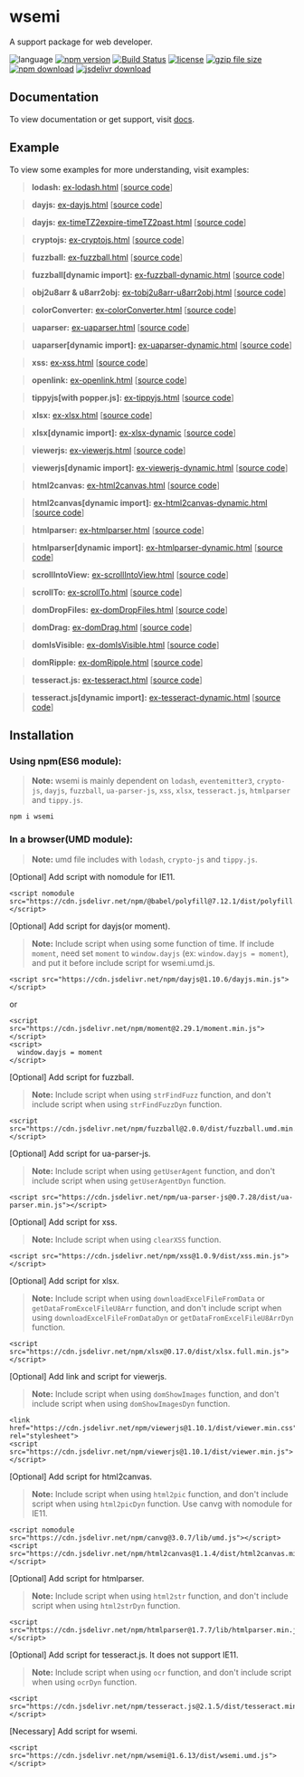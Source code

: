 # wsemi
A support package for web developer.

![language](https://img.shields.io/badge/language-JavaScript-orange.svg) 
[![npm version](http://img.shields.io/npm/v/wsemi.svg?style=flat)](https://npmjs.org/package/wsemi) 
[![Build Status](https://travis-ci.org/yuda-lyu/wsemi.svg?branch=master)](https://travis-ci.org/yuda-lyu/wsemi) 
[![license](https://img.shields.io/npm/l/wsemi.svg?style=flat)](https://npmjs.org/package/wsemi) 
[![gzip file size](http://img.badgesize.io/yuda-lyu/wsemi/master/dist/wsemi.umd.js.svg?compression=gzip)](https://github.com/yuda-lyu/wsemi)
[![npm download](https://img.shields.io/npm/dt/wsemi.svg)](https://npmjs.org/package/wsemi) 
[![jsdelivr download](https://img.shields.io/jsdelivr/npm/hm/wsemi.svg)](https://www.jsdelivr.com/package/npm/wsemi)

## Documentation
To view documentation or get support, visit [docs](https://yuda-lyu.github.io/wsemi/wsemi.html).

## Example
To view some examples for more understanding, visit examples:
> **lodash:** [ex-lodash.html](https://yuda-lyu.github.io/wsemi/examples/ex-lodash.html) [[source code](https://github.com/yuda-lyu/wsemi/blob/master/docs/examples/ex-lodash.html)]

> **dayjs:** [ex-dayjs.html](https://yuda-lyu.github.io/wsemi/examples/ex-dayjs.html) [[source code](https://github.com/yuda-lyu/wsemi/blob/master/docs/examples/ex-dayjs.html)]

> **dayjs:** [ex-timeTZ2expire-timeTZ2past.html](https://yuda-lyu.github.io/wsemi/examples/ex-timeTZ2expire-timeTZ2past.html) [[source code](https://github.com/yuda-lyu/wsemi/blob/master/docs/examples/ex-timeTZ2expire-timeTZ2past.html)]

> **cryptojs:** [ex-cryptojs.html](https://yuda-lyu.github.io/wsemi/examples/ex-cryptojs.html) [[source code](https://github.com/yuda-lyu/wsemi/blob/master/docs/examples/ex-cryptojs.html)]

> **fuzzball:** [ex-fuzzball.html](https://yuda-lyu.github.io/wsemi/examples/ex-fuzzball.html) [[source code](https://github.com/yuda-lyu/wsemi/blob/master/docs/examples/ex-fuzzball.html)]

> **fuzzball[dynamic import]:** [ex-fuzzball-dynamic.html](https://yuda-lyu.github.io/wsemi/examples/ex-fuzzball-dynamic.html) [[source code](https://github.com/yuda-lyu/wsemi/blob/master/docs/examples/ex-fuzzball-dynamic.html)]

> **obj2u8arr & u8arr2obj:** [ex-tobj2u8arr-u8arr2obj.html](https://yuda-lyu.github.io/wsemi/examples/ex-tobj2u8arr-u8arr2obj.html) [[source code](https://github.com/yuda-lyu/wsemi/blob/master/docs/examples/ex-tobj2u8arr-u8arr2obj.html)]

> **colorConverter:** [ex-colorConverter.html](https://yuda-lyu.github.io/wsemi/examples/ex-colorConverter.html) [[source code](https://github.com/yuda-lyu/wsemi/blob/master/docs/examples/ex-colorConverter.html)]

> **uaparser:** [ex-uaparser.html](https://yuda-lyu.github.io/wsemi/examples/ex-uaparser.html) [[source code](https://github.com/yuda-lyu/wsemi/blob/master/docs/examples/ex-uaparser.html)]

> **uaparser[dynamic import]:** [ex-uaparser-dynamic.html](https://yuda-lyu.github.io/wsemi/examples/ex-uaparser-dynamic.html) [[source code](https://github.com/yuda-lyu/wsemi/blob/master/docs/examples/ex-uaparser-dynamic.html)]

> **xss:** [ex-xss.html](https://yuda-lyu.github.io/wsemi/examples/ex-xss.html) [[source code](https://github.com/yuda-lyu/wsemi/blob/master/docs/examples/ex-xss.html)]

> **openlink:** [ex-openlink.html](https://yuda-lyu.github.io/wsemi/examples/ex-openlink.html) [[source code](https://github.com/yuda-lyu/wsemi/blob/master/docs/examples/ex-openlink.html)]

> **tippyjs[with popper.js]:** [ex-tippyjs.html](https://yuda-lyu.github.io/wsemi/examples/ex-tippyjs.html) [[source code](https://github.com/yuda-lyu/wsemi/blob/master/docs/examples/ex-tippyjs.html)]

> **xlsx:** [ex-xlsx.html](https://yuda-lyu.github.io/wsemi/examples/ex-xlsx.html) [[source code](https://github.com/yuda-lyu/wsemi/blob/master/docs/examples/ex-xlsx.html)]

> **xlsx[dynamic import]:** [ex-xlsx-dynamic](https://yuda-lyu.github.io/wsemi/examples/ex-xlsx-dynamic) [[source code](https://github.com/yuda-lyu/wsemi/blob/master/docs/examples/ex-xlsx-dynamic)]

> **viewerjs:** [ex-viewerjs.html](https://yuda-lyu.github.io/wsemi/examples/ex-viewerjs.html) [[source code](https://github.com/yuda-lyu/wsemi/blob/master/docs/examples/ex-viewerjs.html)]

> **viewerjs[dynamic import]:** [ex-viewerjs-dynamic.html](https://yuda-lyu.github.io/wsemi/examples/ex-viewerjs-dynamic.html) [[source code](https://github.com/yuda-lyu/wsemi/blob/master/docs/examples/ex-viewerjs-dynamic.html)]

> **html2canvas:** [ex-html2canvas.html](https://yuda-lyu.github.io/wsemi/examples/ex-html2canvas.html) [[source code](https://github.com/yuda-lyu/wsemi/blob/master/docs/examples/ex-html2canvas.html)]

> **html2canvas[dynamic import]:** [ex-html2canvas-dynamic.html](https://yuda-lyu.github.io/wsemi/examples/ex-html2canvas-dynamic.html) [[source code](https://github.com/yuda-lyu/wsemi/blob/master/docs/examples/ex-html2canvas-dynamic.html)]

> **htmlparser:** [ex-htmlparser.html](https://yuda-lyu.github.io/wsemi/examples/ex-htmlparser.html) [[source code](https://github.com/yuda-lyu/wsemi/blob/master/docs/examples/ex-htmlparser.html)]

> **htmlparser[dynamic import]:** [ex-htmlparser-dynamic.html](https://yuda-lyu.github.io/wsemi/examples/ex-htmlparser-dynamic.html) [[source code](https://github.com/yuda-lyu/wsemi/blob/master/docs/examples/ex-htmlparser-dynamic.html)]

> **scrollIntoView:** [ex-scrollIntoView.html](https://yuda-lyu.github.io/wsemi/examples/ex-scrollIntoView.html) [[source code](https://github.com/yuda-lyu/wsemi/blob/master/docs/examples/ex-scrollIntoView.html)]

> **scrollTo:** [ex-scrollTo.html](https://yuda-lyu.github.io/wsemi/examples/ex-scrollTo.html) [[source code](https://github.com/yuda-lyu/wsemi/blob/master/docs/examples/ex-scrollTo.html)]

> **domDropFiles:** [ex-domDropFiles.html](https://yuda-lyu.github.io/wsemi/examples/ex-domDropFiles.html) [[source code](https://github.com/yuda-lyu/wsemi/blob/master/docs/examples/ex-domDropFiles.html)]

> **domDrag:** [ex-domDrag.html](https://yuda-lyu.github.io/wsemi/examples/ex-domDrag.html) [[source code](https://github.com/yuda-lyu/wsemi/blob/master/docs/examples/ex-domDrag.html)]

> **domIsVisible:** [ex-domIsVisible.html](https://yuda-lyu.github.io/wsemi/examples/ex-domIsVisible.html) [[source code](https://github.com/yuda-lyu/wsemi/blob/master/docs/examples/ex-domIsVisible.html)]

> **domRipple:** [ex-domRipple.html](https://yuda-lyu.github.io/wsemi/examples/ex-domRipple.html) [[source code](https://github.com/yuda-lyu/wsemi/blob/master/docs/examples/ex-domRipple.html)]

> **tesseract.js:** [ex-tesseract.html](https://yuda-lyu.github.io/wsemi/examples/ex-tesseract.html) [[source code](https://github.com/yuda-lyu/wsemi/blob/master/docs/examples/ex-tesseract.html)]

> **tesseract.js[dynamic import]:** [ex-tesseract-dynamic.html](https://yuda-lyu.github.io/wsemi/examples/ex-tesseract-dynamic.html) [[source code](https://github.com/yuda-lyu/wsemi/blob/master/docs/examples/ex-tesseract-dynamic.html)]

## Installation
### Using npm(ES6 module):
> **Note:** wsemi is mainly dependent on `lodash`, `eventemitter3`, `crypto-js`, `dayjs`, `fuzzball`, `ua-parser-js`, `xss`, `xlsx`, `tesseract.js`, `htmlparser` and `tippy.js`.
```alias
npm i wsemi
```

### In a browser(UMD module):
> **Note:** umd file includes with `lodash`, `crypto-js` and `tippy.js`.

[Optional] Add script with nomodule for IE11.
```alias
<script nomodule src="https://cdn.jsdelivr.net/npm/@babel/polyfill@7.12.1/dist/polyfill.min.js"></script>
```

[Optional] Add script for dayjs(or moment).
> **Note:** Include script when using some function of time. If include `moment`, need set `moment` to `window.dayjs` (ex: `window.dayjs = moment`), and put it before include script for wsemi.umd.js.
```alias
<script src="https://cdn.jsdelivr.net/npm/dayjs@1.10.6/dayjs.min.js"></script>
```
or
```alias
<script src="https://cdn.jsdelivr.net/npm/moment@2.29.1/moment.min.js"></script>
<script>
  window.dayjs = moment
</script>
```

[Optional] Add script for fuzzball.
> **Note:** Include script when using `strFindFuzz` function, and don't include script when using `strFindFuzzDyn` function.
```alias
<script src="https://cdn.jsdelivr.net/npm/fuzzball@2.0.0/dist/fuzzball.umd.min.js"></script>
```

[Optional] Add script for ua-parser-js.
> **Note:** Include script when using `getUserAgent` function, and don't include script when using `getUserAgentDyn` function.
```alias
<script src="https://cdn.jsdelivr.net/npm/ua-parser-js@0.7.28/dist/ua-parser.min.js"></script>
```

[Optional] Add script for xss.
> **Note:** Include script when using `clearXSS` function.
```alias
<script src="https://cdn.jsdelivr.net/npm/xss@1.0.9/dist/xss.min.js"></script>
```

[Optional] Add script for xlsx.
> **Note:** Include script when using `downloadExcelFileFromData` or `getDataFromExcelFileU8Arr` function, and don't include script when using `downloadExcelFileFromDataDyn` or `getDataFromExcelFileU8ArrDyn` function.
```alias
<script src="https://cdn.jsdelivr.net/npm/xlsx@0.17.0/dist/xlsx.full.min.js"></script>
```

[Optional] Add link and script for viewerjs.
> **Note:** Include script when using `domShowImages` function, and don't include script when using `domShowImagesDyn` function.
```alias
<link href="https://cdn.jsdelivr.net/npm/viewerjs@1.10.1/dist/viewer.min.css" rel="stylesheet">
<script src="https://cdn.jsdelivr.net/npm/viewerjs@1.10.1/dist/viewer.min.js"></script>
```

[Optional] Add script for html2canvas.
> **Note:** Include script when using `html2pic` function, and don't include script when using `html2picDyn` function. Use canvg with nomodule for IE11.
```alias
<script nomodule src="https://cdn.jsdelivr.net/npm/canvg@3.0.7/lib/umd.js"></script>
<script src="https://cdn.jsdelivr.net/npm/html2canvas@1.1.4/dist/html2canvas.min.js"></script>
```

[Optional] Add script for htmlparser.
> **Note:** Include script when using `html2str` function, and don't include script when using `html2strDyn` function.
```alias
<script src="https://cdn.jsdelivr.net/npm/htmlparser@1.7.7/lib/htmlparser.min.js"></script>
```

[Optional] Add script for tesseract.js. It does not support IE11.
> **Note:** Include script when using `ocr` function, and don't include script when using `ocrDyn` function.
```alias
<script src="https://cdn.jsdelivr.net/npm/tesseract.js@2.1.5/dist/tesseract.min.js"></script>
```

[Necessary] Add script for wsemi.
```alias
<script src="https://cdn.jsdelivr.net/npm/wsemi@1.6.13/dist/wsemi.umd.js"></script>
```

